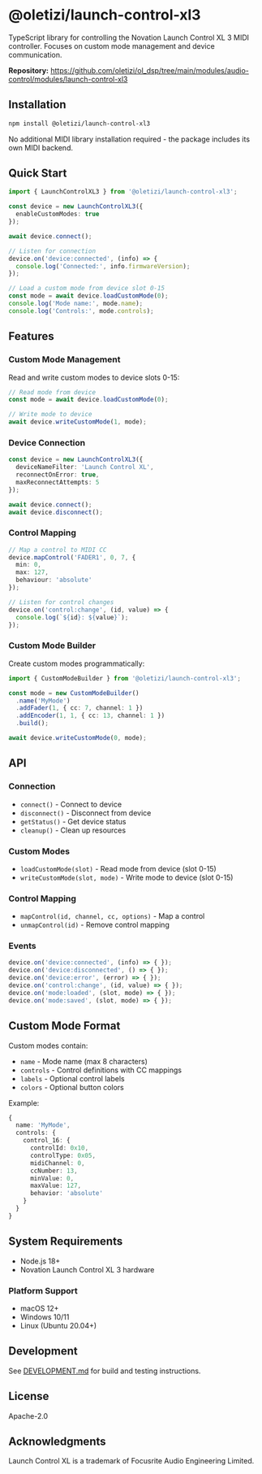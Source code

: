 # @oletizi/launch-control-xl3

TypeScript library for controlling the Novation Launch Control XL 3 MIDI controller. Focuses on custom mode management and device communication.

**Repository:** https://github.com/oletizi/ol_dsp/tree/main/modules/audio-control/modules/launch-control-xl3

## Installation

```bash
npm install @oletizi/launch-control-xl3
```

No additional MIDI library installation required - the package includes its own MIDI backend.

## Quick Start

```typescript
import { LaunchControlXL3 } from '@oletizi/launch-control-xl3';

const device = new LaunchControlXL3({
  enableCustomModes: true
});

await device.connect();

// Listen for connection
device.on('device:connected', (info) => {
  console.log('Connected:', info.firmwareVersion);
});

// Load a custom mode from device slot 0-15
const mode = await device.loadCustomMode(0);
console.log('Mode name:', mode.name);
console.log('Controls:', mode.controls);
```

## Features

### Custom Mode Management

Read and write custom modes to device slots 0-15:

```typescript
// Read mode from device
const mode = await device.loadCustomMode(0);

// Write mode to device
await device.writeCustomMode(1, mode);
```

### Device Connection

```typescript
const device = new LaunchControlXL3({
  deviceNameFilter: 'Launch Control XL',
  reconnectOnError: true,
  maxReconnectAttempts: 5
});

await device.connect();
await device.disconnect();
```

### Control Mapping

```typescript
// Map a control to MIDI CC
device.mapControl('FADER1', 0, 7, {
  min: 0,
  max: 127,
  behaviour: 'absolute'
});

// Listen for control changes
device.on('control:change', (id, value) => {
  console.log(`${id}: ${value}`);
});
```

### Custom Mode Builder

Create custom modes programmatically:

```typescript
import { CustomModeBuilder } from '@oletizi/launch-control-xl3';

const mode = new CustomModeBuilder()
  .name('MyMode')
  .addFader(1, { cc: 7, channel: 1 })
  .addEncoder(1, 1, { cc: 13, channel: 1 })
  .build();

await device.writeCustomMode(0, mode);
```

## API

### Connection

- `connect()` - Connect to device
- `disconnect()` - Disconnect from device
- `getStatus()` - Get device status
- `cleanup()` - Clean up resources

### Custom Modes

- `loadCustomMode(slot)` - Read mode from device (slot 0-15)
- `writeCustomMode(slot, mode)` - Write mode to device (slot 0-15)

### Control Mapping

- `mapControl(id, channel, cc, options)` - Map a control
- `unmapControl(id)` - Remove control mapping

### Events

```typescript
device.on('device:connected', (info) => { });
device.on('device:disconnected', () => { });
device.on('device:error', (error) => { });
device.on('control:change', (id, value) => { });
device.on('mode:loaded', (slot, mode) => { });
device.on('mode:saved', (slot, mode) => { });
```

## Custom Mode Format

Custom modes contain:

- `name` - Mode name (max 8 characters)
- `controls` - Control definitions with CC mappings
- `labels` - Optional control labels
- `colors` - Optional button colors

Example:

```typescript
{
  name: 'MyMode',
  controls: {
    control_16: {
      controlId: 0x10,
      controlType: 0x05,
      midiChannel: 0,
      ccNumber: 13,
      minValue: 0,
      maxValue: 127,
      behavior: 'absolute'
    }
  }
}
```

## System Requirements

- Node.js 18+
- Novation Launch Control XL 3 hardware

### Platform Support

- macOS 12+
- Windows 10/11
- Linux (Ubuntu 20.04+)

## Development

See [DEVELOPMENT.md](DEVELOPMENT.md) for build and testing instructions.

## License

Apache-2.0

## Acknowledgments

Launch Control XL is a trademark of Focusrite Audio Engineering Limited.
